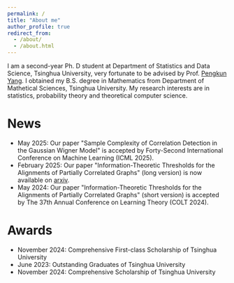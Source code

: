 ```yaml
---
permalink: /
title: "About me"
author_profile: true
redirect_from: 
  - /about/
  - /about.html
---
```


I am a second-year Ph. D student at Department of Statistics and Data Science, Tsinghua University, very fortunate to be advised by Prof. [Pengkun Yang](https://www.stat.tsinghua.edu.cn/info/1023/2411.htm).
I obtained my B.S. degree in Mathematics from Department of Mathetical Sciences, Tsinghua University. My research interests are in statistics, probability theory and theoretical computer science.

News
======
* May 2025: Our paper "Sample Complexity of Correlation Detection in the Gaussian Wigner Model" is accepted by Forty-Second International Conference on Machine Learning (ICML 2025).
* February 2025: Our paper "Information-Theoretic Thresholds for the Alignments of Partially Correlated Graphs" (long version) is now available on [arxiv](https://arxiv.org/abs/2406.05428).
* May 2024: Our paper "Information-Theoretic Thresholds for the Alignments of Partially Correlated Graphs" (short version) is accepted by The 37th Annual Conference on Learning Theory (COLT 2024).


Awards
======
* November 2024: Comprehensive First-class Scholarship of Tsinghua University
* June 2023: Outstanding Graduates of Tsinghua University
* November 2024: Comprehensive Scholarship of Tsinghua University
